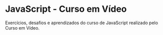 # JavaScript - Curso em Vídeo
Exercícios, desafios e aprendizados do curso de JavaScript realizado pelo Curso em  Vídeo.  